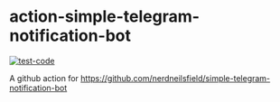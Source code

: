 # action-simple-telegram-notification-bot

[![test-code](https://github.com/nerdneilsfield/action-simple-telegram-notification-bot/actions/workflows/test.yml/badge.svg?branch=master)](https://github.com/nerdneilsfield/action-simple-telegram-notification-bot/actions/workflows/test.yml)

A github action for https://github.com/nerdneilsfield/simple-telegram-notification-bot
